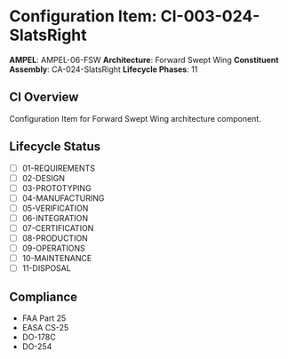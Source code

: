 # Configuration Item: CI-003-024-SlatsRight

**AMPEL**: AMPEL-06-FSW
**Architecture**: Forward Swept Wing
**Constituent Assembly**: CA-024-SlatsRight
**Lifecycle Phases**: 11

## CI Overview
Configuration Item for Forward Swept Wing architecture component.

## Lifecycle Status
- [ ] 01-REQUIREMENTS
- [ ] 02-DESIGN
- [ ] 03-PROTOTYPING
- [ ] 04-MANUFACTURING
- [ ] 05-VERIFICATION
- [ ] 06-INTEGRATION
- [ ] 07-CERTIFICATION
- [ ] 08-PRODUCTION
- [ ] 09-OPERATIONS
- [ ] 10-MAINTENANCE
- [ ] 11-DISPOSAL

## Compliance
- FAA Part 25
- EASA CS-25
- DO-178C
- DO-254
